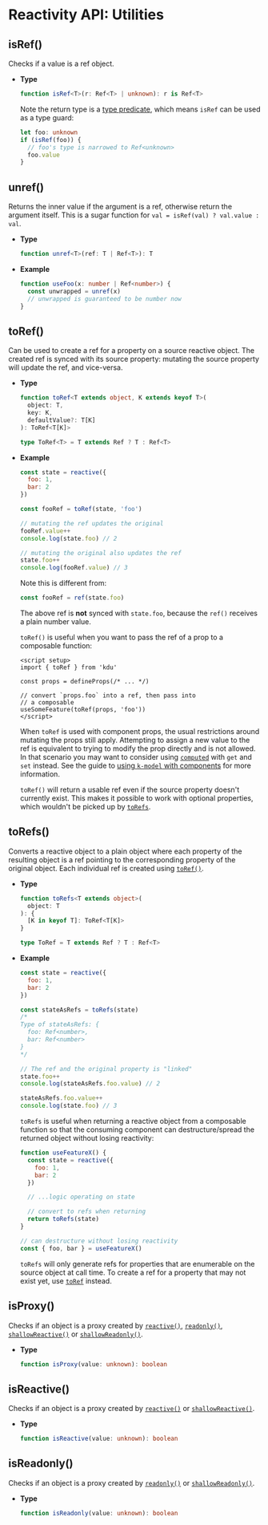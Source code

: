 # Reactivity API: Utilities

## isRef()

Checks if a value is a ref object.

- **Type**

  ```ts
  function isRef<T>(r: Ref<T> | unknown): r is Ref<T>
  ```

  Note the return type is a [type predicate](https://www.typescriptlang.org/docs/handbook/2/narrowing.html#using-type-predicates), which means `isRef` can be used as a type guard:

  ```ts
  let foo: unknown
  if (isRef(foo)) {
    // foo's type is narrowed to Ref<unknown>
    foo.value
  }
  ```

## unref()

Returns the inner value if the argument is a ref, otherwise return the argument itself. This is a sugar function for `val = isRef(val) ? val.value : val`.

- **Type**

  ```ts
  function unref<T>(ref: T | Ref<T>): T
  ```

- **Example**

  ```ts
  function useFoo(x: number | Ref<number>) {
    const unwrapped = unref(x)
    // unwrapped is guaranteed to be number now
  }
  ```

## toRef()

Can be used to create a ref for a property on a source reactive object. The created ref is synced with its source property: mutating the source property will update the ref, and vice-versa.

- **Type**

  ```ts
  function toRef<T extends object, K extends keyof T>(
    object: T,
    key: K,
    defaultValue?: T[K]
  ): ToRef<T[K]>

  type ToRef<T> = T extends Ref ? T : Ref<T>
  ```

- **Example**

  ```js
  const state = reactive({
    foo: 1,
    bar: 2
  })

  const fooRef = toRef(state, 'foo')

  // mutating the ref updates the original
  fooRef.value++
  console.log(state.foo) // 2

  // mutating the original also updates the ref
  state.foo++
  console.log(fooRef.value) // 3
  ```

  Note this is different from:

  ```js
  const fooRef = ref(state.foo)
  ```

  The above ref is **not** synced with `state.foo`, because the `ref()` receives a plain number value.

  `toRef()` is useful when you want to pass the ref of a prop to a composable function:

  ```kdu
  <script setup>
  import { toRef } from 'kdu'
  
  const props = defineProps(/* ... */)

  // convert `props.foo` into a ref, then pass into
  // a composable
  useSomeFeature(toRef(props, 'foo'))
  </script>
  ```

  When `toRef` is used with component props, the usual restrictions around mutating the props still apply. Attempting to assign a new value to the ref is equivalent to trying to modify the prop directly and is not allowed. In that scenario you may want to consider using [`computed`](./reactivity-core.html#computed) with `get` and `set` instead. See the guide to [using `k-model` with components](/guide/components/events.html#usage-with-k-model) for more information.

  `toRef()` will return a usable ref even if the source property doesn't currently exist. This makes it possible to work with optional properties, which wouldn't be picked up by [`toRefs`](#torefs).

## toRefs()

Converts a reactive object to a plain object where each property of the resulting object is a ref pointing to the corresponding property of the original object. Each individual ref is created using [`toRef()`](#toref).

- **Type**

  ```ts
  function toRefs<T extends object>(
    object: T
  ): {
    [K in keyof T]: ToRef<T[K]>
  }

  type ToRef = T extends Ref ? T : Ref<T>
  ```

- **Example**

  ```js
  const state = reactive({
    foo: 1,
    bar: 2
  })

  const stateAsRefs = toRefs(state)
  /*
  Type of stateAsRefs: {
    foo: Ref<number>,
    bar: Ref<number>
  }
  */

  // The ref and the original property is "linked"
  state.foo++
  console.log(stateAsRefs.foo.value) // 2

  stateAsRefs.foo.value++
  console.log(state.foo) // 3
  ```

  `toRefs` is useful when returning a reactive object from a composable function so that the consuming component can destructure/spread the returned object without losing reactivity:

  ```js
  function useFeatureX() {
    const state = reactive({
      foo: 1,
      bar: 2
    })

    // ...logic operating on state

    // convert to refs when returning
    return toRefs(state)
  }

  // can destructure without losing reactivity
  const { foo, bar } = useFeatureX()
  ```

  `toRefs` will only generate refs for properties that are enumerable on the source object at call time. To create a ref for a property that may not exist yet, use [`toRef`](#toref) instead.

## isProxy()

Checks if an object is a proxy created by [`reactive()`](./reactivity-core.html#reactive), [`readonly()`](./reactivity-core.html#readonly), [`shallowReactive()`](./reactivity-advanced.html#shallowreactive) or [`shallowReadonly()`](./reactivity-advanced.html#shallowreadonly).

- **Type**

  ```ts
  function isProxy(value: unknown): boolean
  ```

## isReactive()

Checks if an object is a proxy created by [`reactive()`](./reactivity-core.html#reactive) or [`shallowReactive()`](./reactivity-advanced.html#shallowreactive).

- **Type**

  ```ts
  function isReactive(value: unknown): boolean
  ```

## isReadonly()

Checks if an object is a proxy created by [`readonly()`](./reactivity-core.html#readonly) or [`shallowReadonly()`](./reactivity-advanced.html#shallowreadonly).

- **Type**

  ```ts
  function isReadonly(value: unknown): boolean
  ```
